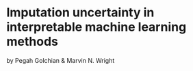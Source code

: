 # Imputation uncertainty in interpretable machine learning methods
by Pegah Golchian & Marvin N. Wright